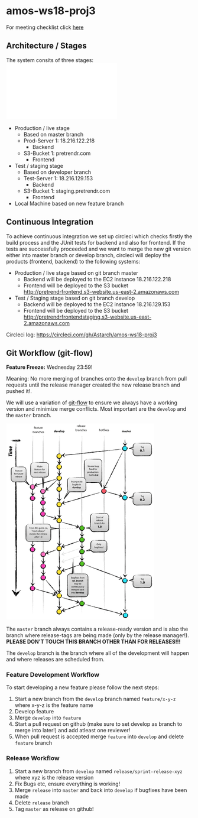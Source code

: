 # amos-ws18-proj3

For meeting checklist click [here](https://github.com/Astarch/amos-ws18-proj3/blob/develop/MEETINGS_CHECKLIST.md)

## Architecture / Stages
 
The system consits of three stages:
![Stages Overview](architecture/architecture_stages.pdf?raw=true "Stages Overview")
* Production / live stage 
    * Based on master branch
    * Prod-Server 1: 18.216.122.218
         * Backend
    * S3-Bucket 1: pretrendr.com
         * Frontend
* Test / staging stage 
     * Based on developer branch
     * Test-Server 1: 18.216.129.153
         * Backend
    * S3-Bucket 1: staging.pretrendr.com
         * Frontend
* Local Machine based on new feature branch

## Continuous Integration
To achieve continuous integration we set up circleci which checks firstly the build process and the JUnit tests for backend and also for frontend. If the tests are successfully proceeded and we want to merge the new git version either into master branch or develop branch, circleci will deploy the products (frontend, backend) to the following systems:
* Production / live stage based on git branch master
    * Backend will be deployed to the EC2 instance 18.216.122.218
    * Frontend will be deployed to the S3 bucket http://pretrendrfrontend.s3-website.us-east-2.amazonaws.com
* Test / Staging stage based on git branch develop
    * Backend will be deployed to the EC2 instance 18.216.129.153
    * Frontend will be deployed to the S3 bucket http://pretrendrfrontendstaging.s3-website.us-east-2.amazonaws.com


Circleci log: https://circleci.com/gh/Astarch/amos-ws18-proj3

## Git Workflow (git-flow)

**Feature Freeze:** Wednesday 23:59!

Meaning: No more merging of branches onto the `develop` branch from pull requests until the release manager created the new release branch and pushed it!.

We will use a variation of [git-flow](http://nvie.com/posts/a-successful-git-branching-model/) to ensure we always have a working version and minimize merge conflicts. Most important are the `develop` and the `master` branch. 

<img src="https://github.com/Astarch/amos-ws18-proj3/blob/master/git-flow.png" width="400">

The `master` branch always contains a release-ready version and is also the branch where release-tags are being made (only by the release manager!). **PLEASE DON'T TOUCH THIS BRANCH OTHER THAN FOR RELEASES!!!** 

The `develop` branch is the branch where all of the development will happen and where releases are scheduled from.

### Feature Development Workflow
To start developing a new feature please follow the next steps:
1. Start a new branch from the `develop` branch named `feature/x-y-z` where x-y-z is the feature name
2. Develop feature 
3. Merge `develop` into `feature`
4. Start a pull request on github (make sure to set develop as branch to merge into later!) and add atleast one reviewer!
5. When pull request is accepted merge `feature` into `develop` and delete `feature` branch


### Release Workflow
1. Start a new branch from `develop` named `release/sprint-release-xyz` where xyz is the release version
2. Fix Bugs etc, ensure everything is working!
3. Merge `release` into `master` and back into `develop` if bugfixes have been made
4. Delete `release` branch
5. Tag `master` as release on github! 







